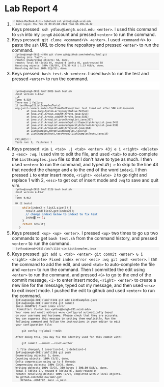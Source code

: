 # Lab Report 4
1. ![Image](CSE15L-Lab4-Q1.png) Keys pressed: `ssh y4lou@ieng6.ucsd.edu <enter>`. I used this command to `ssh` into my `ieng6` account and pressed `<enter>` to run the command.
2. Keys pressed: `git clone <command+V> <enter>`. I used `<command+V>` to paste the `ssh` URL to clone the repository and pressed `<enter>` to run the command. ![Image](CSE15L-Lab4-Q2.png)
3. Keys pressed: `bash test.sh <enter>`. I used `bash` to run the test and pressed `<enter>` to run the command. ![Image](CSE15L-Lab4-Q3.png)
4. Keys pressed: `vim L <tab> .j <tab> <enter> 43j e i <right> <delete> 2 <esc> :wq`. I used vim to edit the file, and used `<tab>` to auto-complete the `ListExamples.java` file so that I don't have to type as much. I then used `<enter>` to run the command, and typed `43j e` to skip to the line 43 that needed the change and `e` to the end of the word `index1`. I then pressed `i` to enter insert mode, `<right> <delete> 2` to go right and replace 1 with 2, `<esc>` to get out of insert mode and `:wq` to save and quit vim. ![Image](CSE15L-Lab4-Q4.1.png) ![Image](CSE15L-Lab4-Q4.2.png)
5. Keys pressed: `<up> <up> <enter>`. I pressed `<up>` two times to go up two commands to get `bash test.sh` from the command history, and pressed `<enter>` to run the command. ![Image](CSE15L-Lab4-Q5.png)
6. Keys pressed: `git add L <tab> <enter> git commit <enter> G i <right> <delete> Fixed index error <esc> :wq git push <enter>`. I ran the command to add the edit, and used `<tab>` to auto-complete the file and `<enter>` to run the command. Then I committed the edit using `<enter>` to run the command, and pressed `<G>` to go to the end of the commit message, `<i>` to enter insert mode, `<right> <enter>` to create a new line for the message, typed out my message, and then used `<esc>`  to exit insert mode. I pushed the edit to github and used `<enter>` to run the command. ![Image](CSE15L-Lab4-Q6.png)
